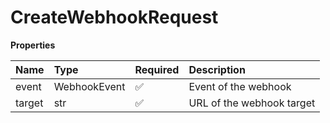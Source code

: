 # CreateWebhookRequest

**Properties**

| Name   | Type         | Required | Description               |
| :----- | :----------- | :------- | :------------------------ |
| event  | WebhookEvent | ✅       | Event of the webhook      |
| target | str          | ✅       | URL of the webhook target |

